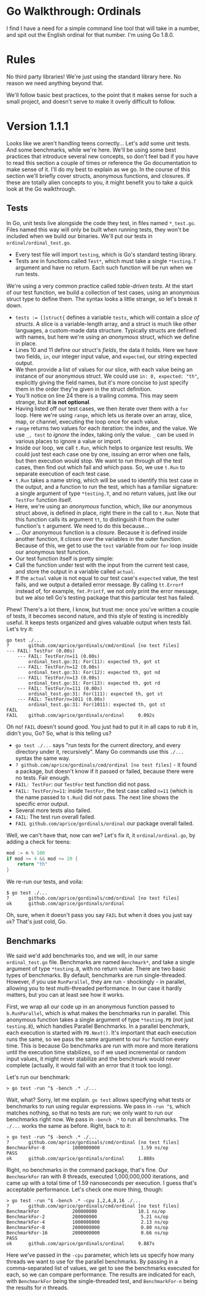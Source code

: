 # Go Walkthrough: Ordinals
I find I have a need for a simple command line tool that will take in a number,
and spit out the English ordinal for that number. I'm using Go 1.8.0.

# Rules
No third party libraries! We're just using the standard library here. No reason
we need anything beyond that.

We'll follow basic best practices, to the point that it makes sense for such a
small project, and doesn't serve to make it overly difficult to follow.

# Version 1.1.1
Looks like we aren't handling teens correctly... Let's add some unit tests. And
some benchmarks, while we're here. We'll be using some best practices that
introduce several new concepts, so don't feel bad if you have to read this
section a couple of times or reference the Go documentation to make sense of it.
I'll do my best to explain as we go. In the course of this section we'll briefly
cover structs, anonymous functions, and closures. If these are totally alien
concepts to you, it might benefit you to take a quick look at the Go
walkthrough.

## Tests
In Go, unit tests live alongside the code they test, in files named `*_test.go`.
Files named this way will only be built when running tests, they won't be
included when we build our binaries. We'll put our tests in
`ordinal/ordinal_test.go`.
 - Every test file will import `testing`, which is Go's standard testing library.
 - Tests are in functions called `Test*`, which must take a single `*testing.T`
 argument and have no return. Each such function will be run when we run tests.

We're using a very common practice called *table-driven tests*. At the start of
our test function, we build a collection of test cases, using an anonymous
struct type to define them. The syntax looks a little strange, so let's break it
down.
 - `tests := []struct{` defines a variable `tests`, which will contain a *slice
 of structs*. A slice is a variable-length array, and a struct is much like
 other languages, a custom-made data structure. Typically structs are defined
 with names, but here we're using an *anonymous* struct, which we define in
 place.
 - Lines 10 and 11 define our struct's *fields*, the data it holds. Here we
 have two fields, `in`, our integer input value, and `expected`, our string
 expected output.
 - We then provide a list of values for our slice, with each value being an
 instance of our anonymous struct. We could use `in: 0, expected: "th"`,
 explicitly giving the field names, but it's more concise to just specify them
 in the order they're given in the struct definition.
 - You'll notice on line 24 there is a trailing comma. This may seem strange,
 but **it is not optional**.
 - Having listed off our test cases, we then iterate over them with a `for`
 loop. Here we're using `range`, which lets us iterate over an array, slice,
 map, or channel, executing the loop once for each value.
 - `range` returns two values for each iteration: the index, and the value. We
 use `_, test` to *ignore* the index, taking only the value. `_` can be used
 in various places to ignore a value or import.
 - Inside our loop, we call `t.Run`, which helps to organize test results. We
 could just test each case one by one, issuing an error when one fails, but then
 execution would stop. We want to run through *all* the test cases, then find
 out which fail and which pass. So, we use `t.Run` to separate execution of each
 test case.
 - `t.Run` takes a name string, which will be used to identify this test case in
 the output, and a function to run the test, which has a familiar signature: a
 single argument of type `*testing.T`, and no return values, just like our
 `TestFor` function itself.
 - Here, we're using an *anonymous* function, which, like our anonymous struct
 above, is defined in place, right there in the call to `t.Run`. Note that this
 function calls its argument `tt`, to distinguish it from the outer function's
 `t` argument. We need to do this because...
 - ... Our anonymous function is a *closure*. Because it is defined inside
 another function, it *closes over* the variables in the outer function. Because
 of this, we get to use the `test` variable from our `for` loop inside our
 anonymous test function.
 - Our test function itself is pretty simple:
  - Call the function under test with the input from the current test case, and
  store the output in a variable called `actual`.
  - If the `actual` value is not equal to our test case's `expected` value, the
  test fails, and we output a detailed error message. By calling `tt.Errorf`
  instead of, for example, `fmt.Printf`, we not only print the error message,
  but we also tell Go's testing package that this particular test has failed.

Phew! There's a lot there, I know, but trust me: once you've written a couple of
tests, it becomes second nature, and this style of testing is incredibly useful.
It keeps tests organized and gives valuable output when tests fail. Let's try it:

```
go test ./...
?       github.com/aprice/gordinals/cmd/ordinal [no test files]
--- FAIL: TestFor (0.00s)
    --- FAIL: TestFor/n=11 (0.00s)
        ordinal_test.go:31: For(11): expected th, got st
    --- FAIL: TestFor/n=12 (0.00s)
        ordinal_test.go:31: For(12): expected th, got nd
    --- FAIL: TestFor/n=13 (0.00s)
        ordinal_test.go:31: For(13): expected th, got rd
    --- FAIL: TestFor/n=111 (0.00s)
        ordinal_test.go:31: For(111): expected th, got st
    --- FAIL: TestFor/n=1011 (0.00s)
        ordinal_test.go:31: For(1011): expected th, got st
FAIL
FAIL    github.com/aprice/gordinals/ordinal     0.092s
```

Oh no! `FAIL` doesn't sound good. You just had to put it in all caps to rub it
in, didn't you, Go? So, what is this telling us?
 - `go test ./...` says "run tests for the current directory, and every
 directory under it, recursively". Many Go commands use this `./...` syntax the
 same way.
 - `? github.com/aprice/gordinals/cmd/ordinal [no test files]` - it found a
 package, but doesn't know if it passed or failed, because there were no tests.
 Fair enough.
 - `FAIL: TestFor`: our `TestFor` test function did not pass.
 - `FAIL: TestFor/n=11`: inside `TestFor`, the test case called `n=11` (which is
 the name passed to `t.Run`) did not pass. The next line shows the specific
 error output.
 - Several more tests also failed.
 - `FAIL`: The test run overall failed.
 - `FAIL github.com/aprice/gordinals/ordinal` our package overall failed.

Well, we can't have that, now can we? Let's fix it, it `ordinal/ordinal.go`, by
adding a check for teens:
```go
mod := n % 100
if mod >= 4 && mod <= 20 {
    return "th"
}
```

We re-run our tests, and voila:
```
$ go test ./...
?       github.com/aprice/gordinals/cmd/ordinal [no test files]
ok      github.com/aprice/gordinals/ordinal
```

Oh, sure, when it doesn't pass you say `FAIL` but when it does you just say `ok`?
That's just cold, Go.

## Benchmarks
We said we'd add benchmarks too, and we will, in our same `ordinal_test.go`
file. Benchmarks are named `Benchmark*`, and take a single argument of type
`*testing.B`, with no return value. There are two basic types of benchmarks. By
default, benchmarks are run single-threaded. However, if you use `RunParallel`,
they are run - shockingly - in parallel, allowing you to test multi-threaded
performance. In our case it hardly matters, but you can at least see how it
works.

First, we wrap all our code up in an anonymous function passed to
`b.RunParallel`, which is what makes the benchmarks run in parallel. This
anonymous function takes a single argument of type `*testing.PB` (*not* just
`testing.B`), which handles Parallel Benchmarks. In a parallel benchmark, each
execution is started with `PB.Next()`. It's important that each execution runs
the same, so we pass the same argument to our `For` function every time. This is
because Go benchmarks are run with more and more iterations until the execution
time stabilizes, so if we used incremental or random input values, it might
never stabilize and the benchmark would never complete (actually, it would fail
with an error that it took too long).

Let's run our benchmark:
```
> go test -run ^$ -bench .* ./...
```

Wait, what? Sorry, let me explain. `go test` allows specifying what tests or
benchmarks to run using regular expressions. We pass in `-run ^$`, which matches
nothing, so that no tests are run; we only want to run our benchmarks right now.
We pass in `-bench .*` to run all benchmarks. The `./...` works the same as
before. Right, back to it:

```
> go test -run ^$ -bench .* ./...
?       github.com/aprice/gordinals/cmd/ordinal [no test files]
BenchmarkFor-8          1000000000               1.59 ns/op
PASS
ok      github.com/aprice/gordinals/ordinal     1.888s
```

Right, no benchmarks in the command package, that's fine. Our `BenchmarkFor` ran
with 8 threads, executed 1,000,000,000 iterations, and came up with a total time
of 1.59 nanoseconds per execution. I guess that's acceptable performance. Let's
check one more thing, though:

```
> go test -run ^$ -bench .* -cpu 1,2,4,8,16 ./...
?       github.com/aprice/gordinals/cmd/ordinal [no test files]
BenchmarkFor            200000000               10.1 ns/op
BenchmarkFor-2          200000000                5.21 ns/op
BenchmarkFor-4          1000000000               2.13 ns/op
BenchmarkFor-8          2000000000               0.80 ns/op
BenchmarkFor-16         2000000000               0.66 ns/op
PASS
ok      github.com/aprice/gordinals/ordinal     9.887s
```

Here we've passed in the `-cpu` parameter, which lets us specify how many
threads we want to use for the parallel benchmarks. By passing in a
comma-separated list of values, we get to see the benchmarks executed for each,
so we can compare performance. The results are indicated for each, with
`BenchmarkFor` being the single-threaded test, and `BenchmarkFor-n` being the
results for *n* threads.
